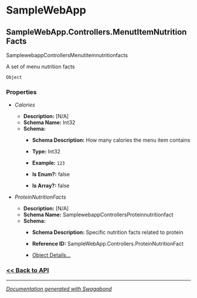 
# SampleWebApp

## SampleWebApp.Controllers.MenutItemNutritionFacts

SamplewebappControllersMenutitemnutritionfacts

A set of menu nutrition facts


`Object`

### Properties


* *Calories*
    * **Description:** [N/A]
    * **Schema Name:** Int32
    * **Schema:** 
        * **Schema Description:** How many calories the menu item contains
 
        * **Type:** Int32
        * **Example:** `123`
        * **Is Enum?:** false
        * **Is Array?:** false
    

* *ProteinNutritionFacts*
    * **Description:** [N/A]
    * **Schema Name:** SamplewebappControllersProteinnutritionfact
    * **Schema:** 
        * **Schema Description:** Specific nutrition facts related to protein
 
        * **Reference ID:** SampleWebApp.Controllers.ProteinNutritionFact
        * [Object Details...](../schema/SamplewebappControllersProteinnutritionfact.md)
    




### [<< Back to API](../SampleWebApp.Readme.md)

*** 

*[Documentation generated with Swagabond](https://github.com/jordanbleu/swagabond)*

